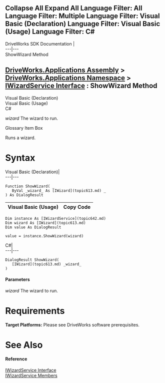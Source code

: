        

 Collapse All Expand All  Language Filter: All  Language Filter: Multiple  Language Filter: Visual Basic (Declaration) Language Filter: Visual Basic (Usage) Language Filter: C#  
---  
DriveWorks SDK Documentation  |   
---|---  
ShowWizard Method   
  
[DriveWorks.Applications Assembly](topic13.md) > [DriveWorks.Applications Namespace](topic16.md) > [IWizardService Interface](topic642.md) : ShowWizard Method  
---  
  
Visual Basic (Declaration)    
Visual Basic (Usage)    
C# 

_wizard_
    The wizard to run.

Glossary Item Box

Runs a wizard. 

# Syntax

Visual Basic (Declaration)|   
---|---  
      
    
    Function ShowWizard( _
       ByVal _wizard_ As [IWizard](topic613.md) _
    ) As DialogResult  
  
Visual Basic (Usage)| Copy Code  
---|---  
      
    
    Dim instance As [IWizardService](topic642.md)
    Dim wizard As [IWizard](topic613.md)
    Dim value As DialogResult
     
    value = instance.ShowWizard(wizard)  
  
C#|   
---|---  
      
    
    DialogResult ShowWizard( 
       [IWizard](topic613.md) _wizard_
    )  
  
#### Parameters

 _wizard_
    The wizard to run.

# Requirements

**Target Platforms:** Please see DriveWorks software prerequisites.

# See Also

#### Reference

[IWizardService Interface](topic642.md)   
[IWizardService Members](topic643.md)



